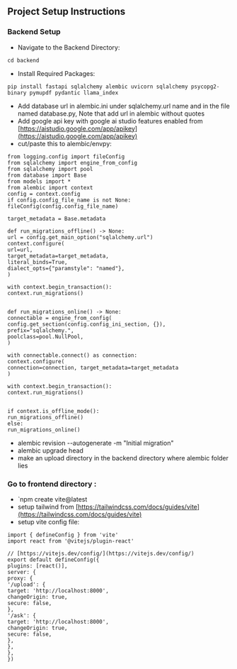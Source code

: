 ## Project Setup Instructions
### Backend Setup

+  Navigate to the Backend Directory:
```
cd backend
```
+ Install Required Packages:
```
pip install fastapi sqlalchemy alembic uvicorn sqlalchemy psycopg2-binary pymupdf pydantic llama_index
```
+ Add database url in alembic.ini under sqlalchemy.url name and in the file named database.py, Note that add url in alembic without quotes  
+ Add google api key with google ai studio features enabled from [https://aistudio.google.com/app/apikey](https://aistudio.google.com/app/apikey)
+ cut/paste this to alembic/envpy:
```
from logging.config import fileConfig  
from sqlalchemy import engine_from_config  
from sqlalchemy import pool  
from database import Base  
from models import *  
from alembic import context  
config = context.config  
if config.config_file_name is not None:  
fileConfig(config.config_file_name)  
  
target_metadata = Base.metadata  
  
def run_migrations_offline() -> None:  
url = config.get_main_option("sqlalchemy.url")  
context.configure(  
url=url,  
target_metadata=target_metadata,  
literal_binds=True,  
dialect_opts={"paramstyle": "named"},  
)  
  
with context.begin_transaction():  
context.run_migrations()  
  
  
def run_migrations_online() -> None:  
connectable = engine_from_config(  
config.get_section(config.config_ini_section, {}),  
prefix="sqlalchemy.",  
poolclass=pool.NullPool,  
)  
  
with connectable.connect() as connection:  
context.configure(  
connection=connection, target_metadata=target_metadata  
)  
  
with context.begin_transaction():  
context.run_migrations()  
  
  
if context.is_offline_mode():  
run_migrations_offline()  
else:  
run_migrations_online()
```

+ alembic revision --autogenerate -m "Initial migration"  
+ alembic upgrade head  
+ make an upload directory in the backend directory where alembic folder lies


### Go to frontend directory :
+ `npm create vite@latest  
+ setup tailwind from [https://tailwindcss.com/docs/guides/vite](https://tailwindcss.com/docs/guides/vite)
+ setup vite config file:
```
import { defineConfig } from 'vite'  
import react from '@vitejs/plugin-react'  
  
// [https://vitejs.dev/config/](https://vitejs.dev/config/)  
export default defineConfig({  
plugins: [react()],  
server: {  
proxy: {  
'/upload': {  
target: 'http://localhost:8000',  
changeOrigin: true,  
secure: false,  
},  
'/ask': {  
target: 'http://localhost:8000',  
changeOrigin: true,  
secure: false,  
},  
},  
},  
})
```
